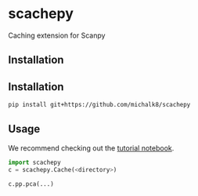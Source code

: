 # scachepy
Caching extension for Scanpy

## Installation

## Installation
```bash
pip install git+https://github.com/michalk8/scachepy
```

## Usage
We recommend checking out the [tutorial notebook](./notebooks/scachepy_tutorial.ipynb).
```python
import scachepy
c = scachepy.Cache(<directory>)

c.pp.pca(...)
```
